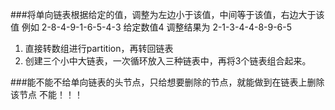 ###将单向链表根据给定的值，调整为左边小于该值，中间等于该值，右边大于该值
例如 2-8-4-9-1-6-5-4-3 给定数值4 调整结果为 2-1-3-4-4-8-9-6-5
1. 直接转数组进行partition，再转回链表
2. 创建三个小中大链表，一次循环放入三种链表中，再将3个链表组合起来。

###能不能不给单向链表的头节点，只给想要删除的节点，就能做到在链表上删除该节点
不能！！！